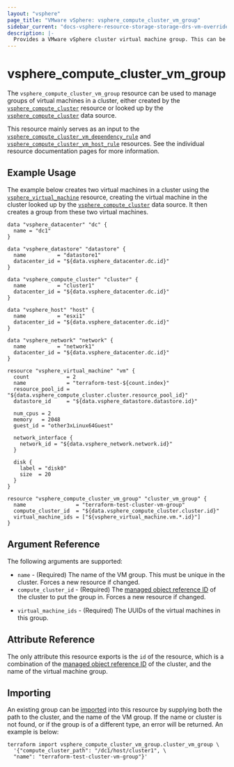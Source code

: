 ```yaml
---
layout: "vsphere"
page_title: "VMware vSphere: vsphere_compute_cluster_vm_group"
sidebar_current: "docs-vsphere-resource-storage-storage-drs-vm-override"
description: |-
  Provides a VMware vSphere cluster virtual machine group. This can be used to manage groups of virtual machines for relevant rules in a cluster.
---
```


# vsphere\_compute\_cluster\_vm\_group

The `vsphere_compute_cluster_vm_group` resource can be used to manage groups of
virtual machines in a cluster, either created by the
[`vsphere_compute_cluster`][tf-vsphere-cluster-resource] resource or looked up
by the [`vsphere_compute_cluster`][tf-vsphere-cluster-data-source] data source.

[tf-vsphere-cluster-resource]: /docs/providers/vsphere/r/compute_cluster.html
[tf-vsphere-cluster-data-source]: /docs/providers/vsphere/d/compute_cluster.html

This resource mainly serves as an input to the
[`vsphere_compute_cluster_vm_dependency_rule`][tf-vsphere-cluster-vm-dependency-rule-resource]
and
[`vsphere_compute_cluster_vm_host_rule`][tf-vsphere-cluster-vm-host-rule-resource]
resources. See the individual resource documentation pages for more information.

[tf-vsphere-cluster-vm-dependency-rule-resource]: /docs/providers/vsphere/d/compute_cluster_vm_dependency_rule.html
[tf-vsphere-cluster-vm-host-rule-resource]: /docs/providers/vsphere/d/compute_cluster_vm_host_rule.html

## Example Usage

The example below creates two virtual machines in a cluster using the
[`vsphere_virtual_machine`][tf-vsphere-vm-resource] resource, creating the
virtual machine in the cluster looked up by the
[`vsphere_compute_cluster`][tf-vsphere-cluster-data-source] data source. It
then creates a group from these two virtual machines.

[tf-vsphere-vm-resource]: /docs/providers/vsphere/r/virtual_machine.html

```hcl
data "vsphere_datacenter" "dc" {
  name = "dc1"
}

data "vsphere_datastore" "datastore" {
  name          = "datastore1"
  datacenter_id = "${data.vsphere_datacenter.dc.id}"
}

data "vsphere_compute_cluster" "cluster" {
  name          = "cluster1"
  datacenter_id = "${data.vsphere_datacenter.dc.id}"
}

data "vsphere_host" "host" {
  name          = "esxi1"
  datacenter_id = "${data.vsphere_datacenter.dc.id}"
}

data "vsphere_network" "network" {
  name          = "network1"
  datacenter_id = "${data.vsphere_datacenter.dc.id}"
}

resource "vsphere_virtual_machine" "vm" {
  count            = 2
  name             = "terraform-test-${count.index}"
  resource_pool_id = "${data.vsphere_compute_cluster.cluster.resource_pool_id}"
  datastore_id     = "${data.vsphere_datastore.datastore.id}"

  num_cpus = 2
  memory   = 2048
  guest_id = "other3xLinux64Guest"

  network_interface {
    network_id = "${data.vsphere_network.network.id}"
  }

  disk {
    label = "disk0"
    size  = 20
  }
}

resource "vsphere_compute_cluster_vm_group" "cluster_vm_group" {
  name                = "terraform-test-cluster-vm-group"
  compute_cluster_id  = "${data.vsphere_compute_cluster.cluster.id}"
  virtual_machine_ids = ["${vsphere_virtual_machine.vm.*.id}"]
}
```

## Argument Reference

The following arguments are supported:

* `name` - (Required) The name of the VM group. This must be unique in the
  cluster. Forces a new resource if changed.
* `compute_cluster_id` - (Required) The [managed object reference
  ID][docs-about-morefs] of the cluster to put the group in.  Forces a new
  resource if changed.

[docs-about-morefs]: /docs/providers/vsphere/index.html#use-of-managed-object-references-by-the-vsphere-provider

* `virtual_machine_ids` - (Required) The UUIDs of the virtual machines in this
  group.

## Attribute Reference

The only attribute this resource exports is the `id` of the resource, which is
a combination of the [managed object reference ID][docs-about-morefs] of the
cluster, and the name of the virtual machine group.

## Importing

An existing group can be [imported][docs-import] into this resource by
supplying both the path to the cluster, and the name of the VM group. If the
name or cluster is not found, or if the group is of a different type, an error
will be returned. An example is below:

[docs-import]: https://www.terraform.io/docs/import/index.html

```
terraform import vsphere_compute_cluster_vm_group.cluster_vm_group \
  '{"compute_cluster_path": "/dc1/host/cluster1", \
  "name": "terraform-test-cluster-vm-group"}'
```
